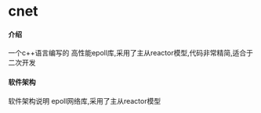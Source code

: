 # cnet

#### 介绍
一个c++语言编写的 高性能epoll库,采用了主从reactor模型,代码非常精简,适合于二次开发

#### 软件架构
软件架构说明
epoll网络库,采用了主从reactor模型
 

